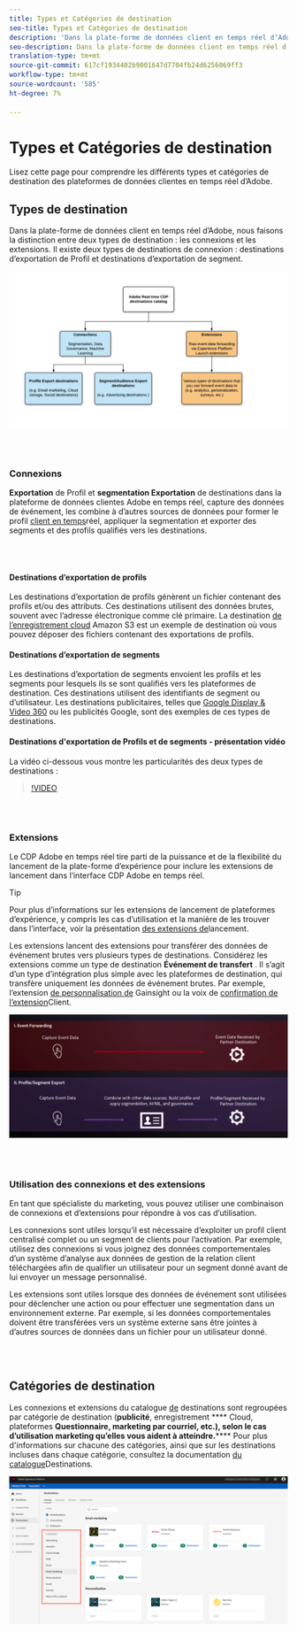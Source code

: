 ```yaml
---
title: Types et Catégories de destination
seo-title: Types et Catégories de destination
description: 'Dans la plate-forme de données client en temps réel d’Adobe, les destinations d’exportation de Profil/segment capturent les données de événement, les combinent à d’autres sources de données, appliquent la segmentation et exportent des segments et des profils qualifiés vers les destinations. Les extensions lancent des extensions pour transférer des données de événement brutes vers plusieurs types de destinations. '
seo-description: Dans la plate-forme de données client en temps réel d’Adobe, les destinations d’exportation de Profil/segment capturent les données de événement, les combinent à d’autres sources de données, appliquent la segmentation et exportent des segments et des profils qualifiés vers les destinations. Les extensions lancent des extensions pour transférer des données de événement brutes vers plusieurs types de destinations.
translation-type: tm+mt
source-git-commit: 617cf1934402b9001647d7704fb24d6256069ff3
workflow-type: tm+mt
source-wordcount: '585'
ht-degree: 7%

---
```



# Types et Catégories de destination

Lisez cette page pour comprendre les différents types et catégories de destination des plateformes de données clientes en temps réel d’Adobe.

## Types de destination

Dans la plate-forme de données client en temps réel d’Adobe, nous faisons la distinction entre deux types de destination : les connexions et les extensions. Il existe deux types de destinations de connexion : destinations d’exportation de Profil et destinations d’exportation de segment.

![Types de destinations](/help/rtcdp/destinations/assets/types-of-destinations.png)

<br> 

### Connexions

**Exportation** de Profil et **segmentation Exportation** de destinations dans la plateforme de données clientes Adobe en temps réel, capture des données de événement, les combine à d’autres sources de données pour former le profil [client en temps](/help/profile/home.md)réel, appliquer la segmentation et exporter des segments et des profils qualifiés vers les destinations.

<br> 

#### Destinations d’exportation de profils

Les destinations d’exportation de profils génèrent un fichier contenant des profils et/ou des attributs. Ces destinations utilisent des données brutes, souvent avec l’adresse électronique comme clé primaire. La destination [de l’enregistrement cloud](/help/rtcdp/destinations/amazon-s3-destination.md) Amazon S3 est un exemple de destination où vous pouvez déposer des fichiers contenant des exportations de profils.

#### Destinations d’exportation de segments

Les destinations d’exportation de segments envoient les profils et les segments pour lesquels ils se sont qualifiés vers les plateformes de destination. Ces destinations utilisent des identifiants de segment ou d’utilisateur. Les destinations publicitaires, telles que [Google Display &amp; Video 360](/help/rtcdp/destinations/google-dv360-destination.md) ou les publicités [](/help/rtcdp/destinations/google-ads-destination.md) Google, sont des exemples de ces types de destinations.

#### Destinations d&#39;exportation de Profils et de segments - présentation vidéo

La vidéo ci-dessous vous montre les particularités des deux types de destinations :

>[!VIDEO](https://video.tv.adobe.com/v/29707?quality=12)

<br> 

### Extensions

Le CDP Adobe en temps réel tire parti de la puissance et de la flexibilité du lancement de la plate-forme d’expérience pour inclure les extensions de lancement dans l’interface CDP Adobe en temps réel.

>[!TIP]
>
>Pour plus d’informations sur les extensions de lancement de plateformes d’expérience, y compris les cas d’utilisation et la manière de les trouver dans l’interface, voir la présentation [des extensions de](/help/rtcdp/destinations/experience-platform-launch-extensions.md)lancement.

Les extensions lancent des extensions pour transférer des données de événement brutes vers plusieurs types de destinations. Considérez les extensions comme un type de destination **Événement de transfert** . Il s’agit d’un type d’intégration plus simple avec les plateformes de destination, qui transfère uniquement les données de événement brutes. Par exemple, l’extension [de personnalisation de](/help/rtcdp/destinations/gainsight-extension.md) Gainsight ou la voix de [confirmation de l’extension](/help/rtcdp/destinations/confirmit-digital-feedback-extension.md)Client.

![Extensions de lancement de plateformes d’expérience par rapport à d’autres destinations](/help/rtcdp/destinations/assets/launch-and-other-destinations.png)

<br> 

### Utilisation des connexions et des extensions

En tant que spécialiste du marketing, vous pouvez utiliser une combinaison de connexions et d’extensions pour répondre à vos cas d’utilisation.

Les connexions sont utiles lorsqu’il est nécessaire d’exploiter un profil client centralisé complet ou un segment de clients pour l’activation. Par exemple, utilisez des connexions si vous joignez des données comportementales d’un système d’analyse aux données de gestion de la relation client téléchargées afin de qualifier un utilisateur pour un segment donné avant de lui envoyer un message personnalisé.

Les extensions sont utiles lorsque des données de événement sont utilisées pour déclencher une action ou pour effectuer une segmentation dans un environnement externe. Par exemple, si les données comportementales doivent être transférées vers un système externe sans être jointes à d’autres sources de données dans un fichier pour un utilisateur donné.

<br> 

## Catégories de destination

Les connexions et extensions du catalogue [de](https://platform.adobe.com/destination/catalog) destinations sont regroupées par catégorie de destination (**publicité**, enregistrement **** Cloud, plateformes **Questionnaire, marketing par courriel, etc.), selon le cas d’utilisation marketing qu’elles vous aident à atteindre.****** Pour plus d&#39;informations sur chacune des catégories, ainsi que sur les destinations incluses dans chaque catégorie, consultez la documentation [du catalogue](/help/rtcdp/destinations/destinations-catalog.md)Destinations.

![Catégories de destination](/help/rtcdp/destinations/assets/destination-categories-menu.png)


